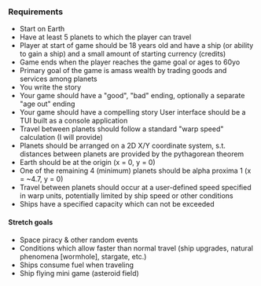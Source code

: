 ### Requirements

- Start on Earth
- Have at least 5 planets to which the player can travel
- Player at start of game should be 18 years old and have a ship (or ability to gain a ship) and a small amount of starting currency (credits)
- Game ends when the player reaches the game goal or ages to 60yo
- Primary goal of the game is amass wealth by trading goods and services among planets
- You write the story
- Your game should have a "good", "bad" ending, optionally a separate "age out" ending
- Your game should have a compelling story User interface should be a TUI built as a console application
- Travel between planets should follow a standard "warp speed" calculation (I will provide)
- Planets should be arranged on a 2D X/Y coordinate system, s.t. distances between planets are provided by the pythagorean theorem
- Earth should be at the origin (x = 0, y = 0)
- One of the remaining 4 (minimum) planets should be alpha proxima 1 (x = ~4.7, y = 0)
- Travel between planets should occur at a user-defined speed specified in warp units, potentially limited by ship speed or other conditions
- Ships have a specified capacity which can not be exceeded

#### Stretch goals

- Space piracy & other random events
- Conditions which allow faster than normal travel (ship upgrades, natural phenomena [wormhole], stargate, etc.)
- Ships consume fuel when traveling
- Ship flying mini game (asteroid field)
